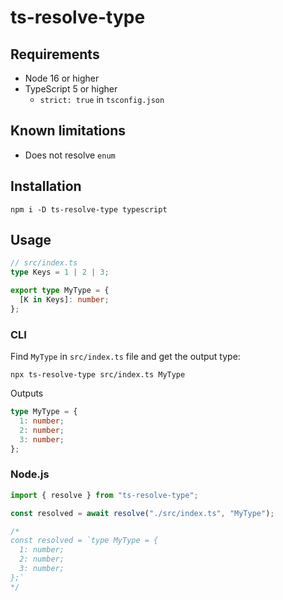 # ts-resolve-type

## Requirements

- Node 16 or higher
- TypeScript 5 or higher
  - `strict: true` in `tsconfig.json`

## Known limitations

- Does not resolve `enum`

## Installation

```console
npm i -D ts-resolve-type typescript
```

## Usage

```ts
// src/index.ts
type Keys = 1 | 2 | 3;

export type MyType = {
  [K in Keys]: number;
};
```

### CLI

Find `MyType` in `src/index.ts` file and get the output type:

```console
npx ts-resolve-type src/index.ts MyType
```

Outputs

```ts
type MyType = {
  1: number;
  2: number;
  3: number;
};
```

### Node.js

```ts
import { resolve } from "ts-resolve-type";

const resolved = await resolve("./src/index.ts", "MyType");

/*
const resolved = `type MyType = {
  1: number;
  2: number;
  3: number;
};`
*/
```
